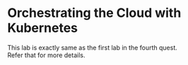 # Orchestrating the Cloud with Kubernetes

This lab is exactly same as the first lab in the fourth quest.                                                                                                      
Refer that for more details.
